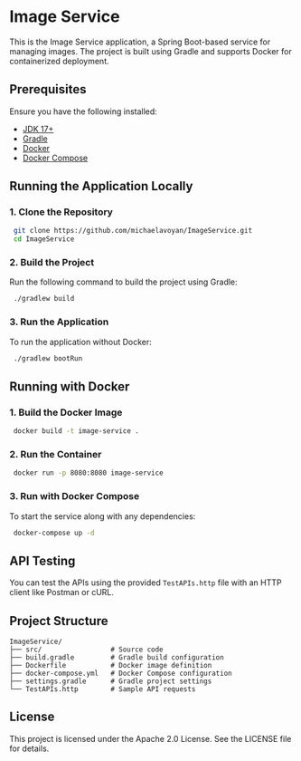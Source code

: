 # Image Service

This is the Image Service application, a Spring Boot-based service for managing images. The project is built using Gradle and supports Docker for containerized deployment.

## Prerequisites

Ensure you have the following installed:
- [JDK 17+](https://adoptopenjdk.net/)
- [Gradle](https://gradle.org/)
- [Docker](https://www.docker.com/)
- [Docker Compose](https://docs.docker.com/compose/)

## Running the Application Locally

### 1. Clone the Repository
```sh
 git clone https://github.com/michaelavoyan/ImageService.git
 cd ImageService
```

### 2. Build the Project
Run the following command to build the project using Gradle:
```sh
 ./gradlew build
```

### 3. Run the Application
To run the application without Docker:
```sh
 ./gradlew bootRun
```

## Running with Docker

### 1. Build the Docker Image
```sh
 docker build -t image-service .
```

### 2. Run the Container
```sh
 docker run -p 8080:8080 image-service
```

### 3. Run with Docker Compose
To start the service along with any dependencies:
```sh
 docker-compose up -d
```

## API Testing

You can test the APIs using the provided `TestAPIs.http` file with an HTTP client like Postman or cURL.

## Project Structure
```
ImageService/
├── src/                 # Source code
├── build.gradle         # Gradle build configuration
├── Dockerfile           # Docker image definition
├── docker-compose.yml   # Docker Compose configuration
├── settings.gradle      # Gradle project settings
└── TestAPIs.http        # Sample API requests
```

## License
This project is licensed under the Apache 2.0 License. See the LICENSE file for details.
